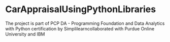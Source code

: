 # CarAppraisalUsingPythonLibraries
The project is part of PCP DA - Programming Foundation and Data Analytics with Python certification by Simplilearncollaborated with  Purdue Online University and IBM
